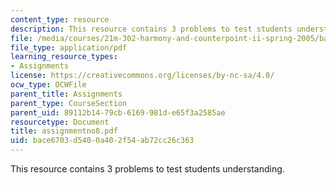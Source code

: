```yaml
---
content_type: resource
description: This resource contains 3 problems to test students understanding.
file: /media/courses/21m-302-harmony-and-counterpoint-ii-spring-2005/bace6703d5400a402f54ab72cc26c363_assignmentno8.pdf
file_type: application/pdf
learning_resource_types:
- Assignments
license: https://creativecommons.org/licenses/by-nc-sa/4.0/
ocw_type: OCWFile
parent_title: Assignments
parent_type: CourseSection
parent_uid: 89112b14-79cb-6169-981d-e65f3a2585ae
resourcetype: Document
title: assignmentno8.pdf
uid: bace6703-d540-0a40-2f54-ab72cc26c363
---
```

This resource contains 3 problems to test students understanding.